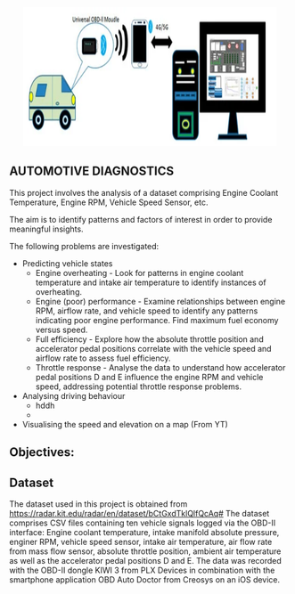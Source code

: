 <p align="center"><img width="90%" height="250px" src="https://github.com/hayatu4islam/Automotive_Diagnostics/blob/main/OBD-banner.webp" /></p>

## AUTOMOTIVE DIAGNOSTICS

This project involves the analysis of a dataset comprising Engine Coolant Temperature, Engine RPM, Vehicle Speed Sensor, etc.

The aim is to identify patterns and factors of interest in order to provide meaningful insights.

The following problems are investigated:
* Predicting vehicle states
    * Engine overheating - Look for patterns in engine coolant temperature and intake air temperature to identify instances of overheating.
    * Engine (poor) performance - Examine relationships between engine RPM, airflow rate, and vehicle speed to identify any patterns indicating poor engine performance. Find maximum fuel economy versus speed.
    * Full efficiency - Explore how the absolute throttle position and accelerator pedal positions correlate with the vehicle speed and airflow rate to assess fuel efficiency.
    * Throttle response - Analyse the data to understand how accelerator pedal positions D and E influence the engine RPM and vehicle speed, addressing potential throttle response problems.
* Analysing driving behaviour
    * hddh
    * 
* Visualising the speed and elevation on a map (From YT)


## Objectives:



## Dataset
The dataset used in this project is obtained from https://radar.kit.edu/radar/en/dataset/bCtGxdTklQlfQcAq#
The dataset comprises CSV files containing ten vehicle signals logged via the OBD-II interface: Engine coolant temperature, intake manifold absolute pressure, enginer RPM, vehicle speed sensor, intake air temperature, air flow rate from mass flow sensor, absolute throttle position, ambient air temperature as well as the accelerator pedal positions D and E. The data was recorded with the OBD-II dongle KIWI 3 from PLX Devices in combination with the smartphone application OBD Auto Doctor from Creosys on an iOS device.